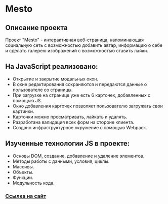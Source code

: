 # **Mesto**

## Описание проекта
Проект "Mesto" - интерактивная веб-страница, напоминающая социальную сеть с возможностью добавить автар, информацию о себе и сделать галерею изображений с возможностью ставить лайки.

## На JavaScript реализовано:
* Открытие и закрытие модальных окон.
* В окне редактирования сохраняются и передаются данные о пользователе со страницы.
*  При загрузке на странице уже есть 6 карточек, добавленных с помощью JS.
* Окно добавления карточек позволяет пользователю загружать свои картинки.
* Карточки можно просматривать, лайкать и удалять.
* Разработана валидация всех форм на стороне клиента.
* Создано инфраструктурное окружение с помощью Webpack.


## Изученные технологии JS в проекте:
* Основы DOM, создание, добавление и удаление элементов.
* Методы работы с данными, условия, циклы.
* Массивы.
* Объекты.
* Функции.
* Модульность кода.

### [Ссылка на сайт](https://galitsina.github.io/mesto-project/)
